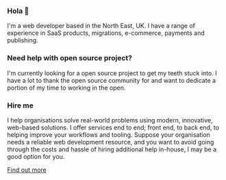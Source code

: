 ### Hola 👋

I'm a web developer based in the North East, UK. I have a range of experience in SaaS products, migrations, e-commerce, payments and publishing.

### Need help with open source project?

I'm currently looking for a open source project to get my teeth stuck into. I have a lot to thank the open source community for and want to dedicate a portion of my time to working in the open.

### Hire me

I help organisations solve real-world problems using modern, innovative, web-based solutions. I offer services end to end; front end, to back end, to helping improve your workflows and tooling. Suppose your organisation needs a reliable web development resource, and you want to avoid going through the costs and hassle of hiring additional help in-house, I may be a good option for you.

[Find out more](https://liamdefty.com/)
